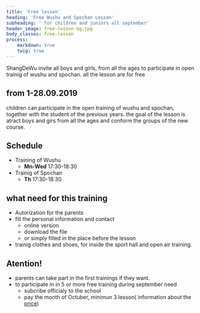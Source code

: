 ```yaml
---
title: 'Free lesson'
heading: 'Free Wushu and Spochan Lesson'
subheading: ' for children and juniors all september'
header_image: free-lesson-bg.jpg
body_classes: free-lesson
process:
    markdown: true
    twig: true
---
```


ShangDeWu invite all boys and girls, from all the ages to participate in open trainig of wushu and spochan. all the lesson are for free
## from 1-28.09.2019
children can participate in the open training of wushu and spochan, together with the student of the previous years.
the goal of the lesson is atract boys and girs from all the ages and conform the groups of the new course.
## Schedule
 * Training of Wushu
 	- **Mn-Wed** 17:30-18:30
 * Trainig of Spochan
 	- **Th** 17:30-18:30
 ## what need for this training
 * Autorization for the parents
 * fill the personal information and contact
 	- online version
 	- download the file
 	- or simply filled in the place before the lesson
 * trainig clothes and shoes, for inside the sport hall and open air training.
 ## Atention!
 * parents can take part in the first trainings if they want.
 * to participate in in 5 or more free training during september need
   - subcribe officialy to the school
   - pay the month of Octuber, minimun 3 lesson( information about the [price](groups#price))
